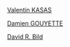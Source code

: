 [Valentin KASAS](https://twitter.com/ValentinKasas)

[Damien GOUYETTE](https://twitter.com/cestpasdur)

[David R. Bild](https://github.com/drbild)
